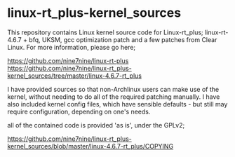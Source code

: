 # linux-rt_plus-kernel_sources

This repository contains Linux kernel source code for Linux-rt_plus; linux-rt-4.6.7 + bfq, UKSM, gcc optimization patch 
and a few patches from Clear Linux. For more information, please go here; 

https://github.com/nine7nine/linux-rt-plus
https://github.com/nine7nine/linux-rt_plus-kernel_sources/tree/master/linux-4.6.7-rt_plus

I have provided sources so that non-Archlinux users can make use of the kernel, without needing to do all of the required patching manually. I have also included kernel config files, which have sensible defaults - but still may require 
configuration, depending on one's needs.

all of the contained code is provided 'as is', under the GPLv2; 

https://github.com/nine7nine/linux-rt_plus-kernel_sources/blob/master/linux-4.6.7-rt_plus/COPYING
